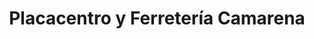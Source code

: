 ---
title: "Placacentro y Ferretería Camarena"
url: /llolleo/placacentro-y-ferreteria-camarena/
shop: hágalo usted mismo
---